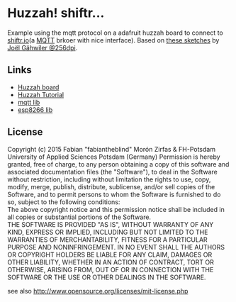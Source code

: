 Huzzah! shiftr…
===============

Example using the mqtt protocol on a adafruit huzzah board to connect to [shiftr.io](https://shiftr.io/)(a [MQTT](http://mqtt.org/) brkoer with nice interface). Based on [these sketches](https://github.com/IAD-ZHDK/ShifterBit) by [Joël Gähwiler @256dpi](https://github.com/256dpi).  

## Links  

- [Huzzah board](http://www.adafruit.com/products/2471)  
- [Huzzah Tutorial](https://learn.adafruit.com/adafruit-huzzah-esp8266-breakout/overview) 
- [mqtt lib](https://github.com/256dpi/arduino-mqtt)
- [esp8266 lib](https://github.com/esp8266/Arduino)  

## License  

Copyright (c)  2015 Fabian "fabiantheblind" Morón Zirfas & FH-Potsdam University of Applied Sciences Potsdam (Germany)
Permission is hereby granted, free of charge, to any person obtaining a copy of this software and associated documentation files (the "Software"), to deal in the Software  without restriction, including without limitation the rights to use, copy, modify, merge, publish, distribute, sublicense, and/or sell copies of the Software, and to  permit persons to whom the Software is furnished to do so, subject to the following conditions:  
The above copyright notice and this permission notice shall be included in all copies or substantial portions of the Software.  
THE SOFTWARE IS PROVIDED "AS IS", WITHOUT WARRANTY OF ANY KIND, EXPRESS OR IMPLIED, INCLUDING BUT NOT LIMITED TO THE WARRANTIES OF MERCHANTABILITY, FITNESS FOR A  PARTICULAR PURPOSE AND NONINFRINGEMENT. IN NO EVENT SHALL THE AUTHORS OR COPYRIGHT HOLDERS BE LIABLE FOR ANY CLAIM, DAMAGES OR OTHER LIABILITY, WHETHER IN AN ACTION OF  CONTRACT, TORT OR OTHERWISE, ARISING FROM, OUT OF OR IN CONNECTION WITH THE SOFTWARE OR THE USE OR OTHER DEALINGS IN THE SOFTWARE.  

see also http://www.opensource.org/licenses/mit-license.php

